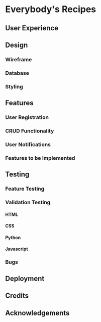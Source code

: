 # Everybody's Recipes

## User Experience

## Design

### Wireframe

### Database

### Styling

## Features

### User Registration

### CRUD Functionality

### User Notifications

### Features to be Implemented

## Testing

### Feature Testing

### Validation Testing

#### HTML

#### CSS

#### Python

#### Javascript

### Bugs

## Deployment

## Credits

## Acknowledgements